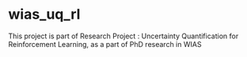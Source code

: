 # wias_uq_rl
This project is part of Research Project : Uncertainty Quantification for Reinforcement Learning, as a part of PhD research in WIAS
